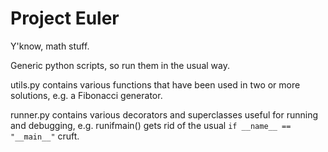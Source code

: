 # Project Euler

Y'know, math stuff.


Generic python scripts, so run them in the usual way.

utils.py contains various functions that have been used in two or more solutions, e.g. a Fibonacci generator.

runner.py contains various decorators and superclasses useful for running and debugging, e.g. runifmain() gets rid of the usual `if __name__ == "__main__"` cruft.
